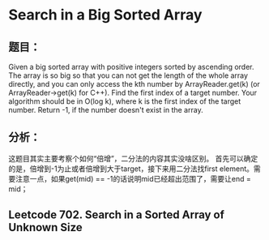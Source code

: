 # Search in a Big Sorted Array
## 题目：

Given a big sorted array with positive integers sorted by ascending order. The array is so big so that you can not get the length of the whole array directly, and you can only access the kth number by ArrayReader.get(k) (or ArrayReader->get(k) for C++). Find the first index of a target number. Your algorithm should be in O(log k), where k is the first index of the target number.
Return -1, if the number doesn't exist in the array.

## 分析：

这题目其实主要考察个如何“倍增”，二分法的内容其实没啥区别。
首先可以确定的是，倍增到-1为止或者倍增到大于target，接下来用二分法找first element。需要注意一点，如果get(mid) == -1的话说明mid已经超出范围了，需要让end = mid；


## Leetcode 702. Search in a Sorted Array of Unknown Size

